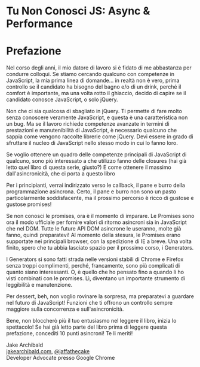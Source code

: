# Tu Non Conosci JS: Async & Performance
# Prefazione

Nel corso degli anni, il mio datore di lavoro si è fidato di me abbastanza per condurre colloqui. Se stiamo cercando qualcuno con competenze in JavaScript, la mia prima linea di domande… in realtà non è vero, prima controllo se il candidato ha bisogno del bagno e/o di un drink, perché il comfort è importante, ma una volta rotto il ghiaccio, decido di capire se il candidato conosce JavaScript, o solo jQuery.

Non che ci sia qualcosa di sbagliato in jQuery. Ti permette di fare molto senza conoscere veramente JavaScript, e questa è una caratteristica non un bug. Ma se il lavoro richiede competenze avanzate in termini di prestazioni e manutenibilità di JavaScript, è necessario qualcuno che sappia come vengono raccolte librerie come jQuery. Devi essere in grado di sfruttare il nucleo di JavaScript nello stesso modo in cui lo fanno loro.

Se voglio ottenere un quadro delle competenze principali di JavaScript di qualcuno, sono più interessato a che utilizzo fanno delle closures (hai già letto quel libro di questa serie, giusto?) E come ottenere il massimo dall'asincronicità, che ci porta a questo libro

Per i principianti, verrai indirizzato verso le callback, il pane e burro della programmazione asincrona. Certo, il pane e burro non sono un pasto particolarmente soddisfacente, ma il prossimo percorso è ricco di gustose e gustose promises!

Se non conosci le promises, ora è il momento di imparare. Le Promises sono ora il modo ufficiale per fornire valori di ritorno asincroni sia in JavaScript che nel DOM. Tutte le future API DOM asincrone le useranno, molte già fanno, quindi preparatevi! Al momento della stesura, le Promises erano supportate nei principali browser, con la spedizione di IE a breve. Una volta finito, spero che tu abbia lasciato spazio per il prossimo corso, i Generators.

I Generators si sono fatti strada nelle versioni stabili di Chrome e Firefox senza troppi complimenti, perché, francamente, sono più complicati di quanto siano interessanti. O, è quello che ho pensato fino a quando li ho visti combinati con le promises. Lì, diventano un importante strumento di leggibilità e manutenzione.

Per dessert, beh, non voglio rovinare la sorpresa, ma preparatevi a guardare nel futuro di JavaScript! Funzioni che ti offrono un controllo sempre maggiore sulla concorrenza e sull'asincronicità.

Bene, non bloccherò più il tuo entusiasmo nel leggere il libro, inizia lo spettacolo! Se hai già letto parte del libro prima di leggere questa prefazione, concediti 10 punti asincroni! Te li meriti!

Jake Archibald<br>
[jakearchibald.com](http://jakearchibald.com), [@jaffathecake](http://twitter.com/jaffathecake)<br>
Developer Advocate presso Google Chrome
